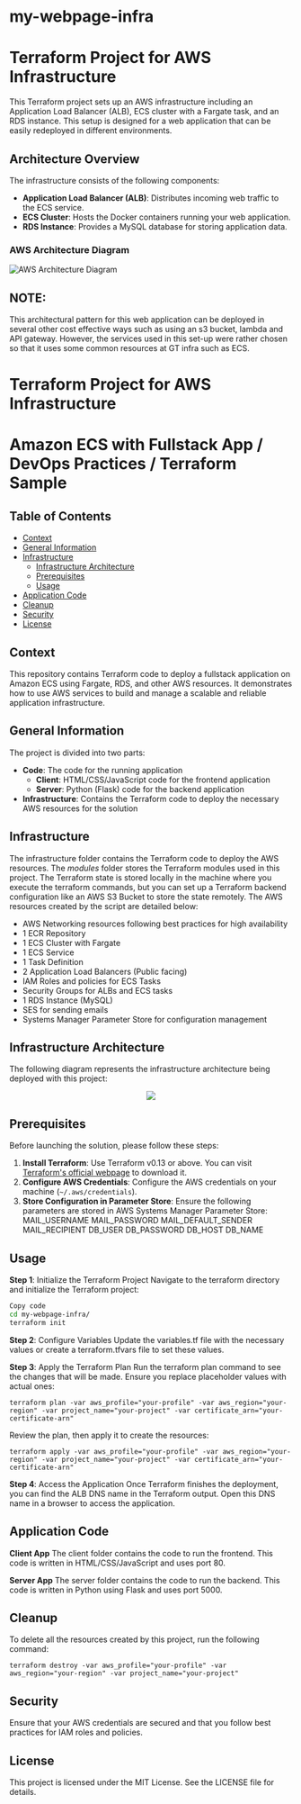 # my-webpage-infra
# Terraform Project for AWS Infrastructure

This Terraform project sets up an AWS infrastructure including an Application Load Balancer (ALB), ECS cluster with a Fargate task, and an RDS instance. This setup is designed for a web application that can be easily redeployed in different environments.

## Architecture Overview

The infrastructure consists of the following components:

- **Application Load Balancer (ALB)**: Distributes incoming web traffic to the ECS service.
- **ECS Cluster**: Hosts the Docker containers running your web application.
- **RDS Instance**: Provides a MySQL database for storing application data.

### AWS Architecture Diagram

![AWS Architecture Diagram](architecture/my-webpage-diagram.png)

## NOTE:

This architectural pattern for this web application can be deployed in several other cost effective ways such as using an s3 bucket, lambda and API gateway. However, the services used in this set-up were rather chosen so that it uses some common resources at GT infra such as ECS.

# Terraform Project for AWS Infrastructure



# Amazon ECS with Fullstack App / DevOps Practices / Terraform Sample

## Table of Contents

   * [Context](#context-overview)
   * [General Information](#general-information)
   * [Infrastructure](#infrastructure)
      * [Infrastructure Architecture](#infrastructure-architecture)
      * [Prerequisites](#prerequisites)
      * [Usage](#usage)
   * [Application Code](#application-code)
   * [Cleanup](#cleanup)
   * [Security](#security)
   * [License](#license)

## Context

This repository contains Terraform code to deploy a fullstack application on Amazon ECS using Fargate, RDS, and other AWS resources. It demonstrates how to use AWS services to build and manage a scalable and reliable application infrastructure.

## General Information

The project is divided into two parts:
- **Code**: The code for the running application
    - **Client**: HTML/CSS/JavaScript code for the frontend application
    - **Server**: Python (Flask) code for the backend application
- **Infrastructure**: Contains the Terraform code to deploy the necessary AWS resources for the solution

## Infrastructure

The infrastructure folder contains the Terraform code to deploy the AWS resources. The *modules* folder stores the Terraform modules used in this project. The Terraform state is stored locally in the machine where you execute the terraform commands, but you can set up a Terraform backend configuration like an AWS S3 Bucket to store the state remotely. The AWS resources created by the script are detailed below:

- AWS Networking resources following best practices for high availability
- 1 ECR Repository
- 1 ECS Cluster with Fargate
- 1 ECS Service
- 1 Task Definition
- 2 Application Load Balancers (Public facing)
- IAM Roles and policies for ECS Tasks
- Security Groups for ALBs and ECS tasks
- 1 RDS Instance (MySQL)
- SES for sending emails
- Systems Manager Parameter Store for configuration management

## Infrastructure Architecture

The following diagram represents the infrastructure architecture being deployed with this project:

<p align="center">
  <img src="architecture/my-webpage-diagram.png"/>
</p>

## Prerequisites

Before launching the solution, please follow these steps:

1. **Install Terraform**: Use Terraform v0.13 or above. You can visit [Terraform's official webpage](https://releases.hashicorp.com/terraform/) to download it.
2. **Configure AWS Credentials**: Configure the AWS credentials on your machine (`~/.aws/credentials`).
3. **Store Configuration in Parameter Store**: Ensure the following parameters are stored in AWS Systems Manager Parameter Store:
MAIL_USERNAME
MAIL_PASSWORD
MAIL_DEFAULT_SENDER
MAIL_RECIPIENT
DB_USER
DB_PASSWORD
DB_HOST
DB_NAME

## Usage

**Step 1**: Initialize the Terraform Project
Navigate to the terraform directory and initialize the Terraform project:

```bash
Copy code
cd my-webpage-infra/
terraform init 
```
**Step 2**: Configure Variables
Update the variables.tf file with the necessary values or create a terraform.tfvars file to set these values.

**Step 3**: Apply the Terraform Plan
Run the terraform plan command to see the changes that will be made. Ensure you replace placeholder values with actual ones:

```shell
terraform plan -var aws_profile="your-profile" -var aws_region="your-region" -var project_name="your-project" -var certificate_arn="your-certificate-arn"
```
Review the plan, then apply it to create the resources:

```shell
terraform apply -var aws_profile="your-profile" -var aws_region="your-region" -var project_name="your-project" -var certificate_arn="your-certificate-arn"
```
**Step 4**: Access the Application
Once Terraform finishes the deployment, you can find the ALB DNS name in the Terraform output. Open this DNS name in a browser to access the application.

## Application Code
**Client App**
The client folder contains the code to run the frontend. This code is written in HTML/CSS/JavaScript and uses port 80.

**Server App**
The server folder contains the code to run the backend. This code is written in Python using Flask and uses port 5000.

## Cleanup
To delete all the resources created by this project, run the following command:

```shell
terraform destroy -var aws_profile="your-profile" -var aws_region="your-region" -var project_name="your-project"
```
## Security
Ensure that your AWS credentials are secured and that you follow best practices for IAM roles and policies.

## License
This project is licensed under the MIT License. See the LICENSE file for details.